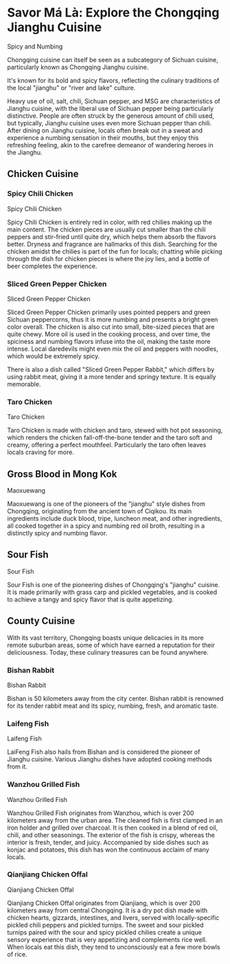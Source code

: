 # Savor Má Là: Explore the Chongqing Jianghu Cuisine

<Chinese word="麻辣">
<template #pinyin>má là</template>
Spicy and Numbing
</Chinese>

Chongqing cuisine can itself be seen as a subcategory of Sichuan cuisine, particularly known as Chongqing Jianghu cuisine.

It's known for its bold and spicy flavors, reflecting the culinary traditions of the local "jianghu" or "river and lake" culture.

Heavy use of oil, salt, chili, Sichuan pepper, and MSG are characteristics of Jianghu cuisine, with the liberal use of Sichuan pepper being particularly distinctive. People are often struck by the generous amount of chili used, but typically, Jianghu cuisine uses even more Sichuan pepper than chili. After dining on Jianghu cuisine, locals often break out in a sweat and experience a numbing sensation in their mouths, but they enjoy this refreshing feeling, akin to the carefree demeanor of wandering heroes in the Jianghu.

## Chicken Cuisine

### Spicy Chili Chicken

<Chinese word="辣子鸡">
<template #pinyin>là zǐ jī</template>
Spicy Chili Chicken
</Chinese>

Spicy Chili Chicken is entirely red in color, with red chilies making up the main content. The chicken pieces are usually cut smaller than the chili peppers and stir-fried until quite dry, which helps them absorb the flavors better. Dryness and fragrance are hallmarks of this dish. Searching for the chicken amidst the chilies is part of the fun for locals; chatting while picking through the dish for chicken pieces is where the joy lies, and a bottle of beer completes the experience.

### Sliced Green Pepper Chicken

<Chinese word="尖椒鸡">
<template #pinyin>jiān jiāo jī</template>
Sliced Green Pepper Chicken
</Chinese>

Sliced Green Pepper Chicken primarily uses pointed peppers and green Sichuan peppercorns, thus it is more numbing and presents a bright green color overall. The chicken is also cut into small, bite-sized pieces that are quite chewy. More oil is used in the cooking process, and over time, the spiciness and numbing flavors infuse into the oil, making the taste more intense. Local daredevils might even mix the oil and peppers with noodles, which would be extremely spicy.

There is also a dish called "Sliced Green Pepper Rabbit," which differs by using rabbit meat, giving it a more tender and springy texture. It is equally memorable.

<YouTube link="https://youtu.be/rNs1n45_xfk?si=-06fiV4QdaCcUfzU">
<template #cover><img src="../../assets/youtube/lost-the-sense-of-taste.jpg" alt="lost the sense of taste" /></template>
<template #title>lost the sense of taste | فقدت حاسة التذوق بسبب الفلفل </template>
<template #author>Lao Wang in China</template>
<template #description>In an ancient inn in Chongqing, a table full of Jianghu cuisine, where the spiciness erases all worries! It's spicy enough to make your face expressive and lose your sense of taste! But it's so good, it's really delicious.</template>
</YouTube>

### Taro Chicken

<Chinese word="芋儿鸡">
<template #pinyin>yù ér jī</template>
Taro Chicken
</Chinese>

Taro Chicken is made with chicken and taro, stewed with hot pot seasoning, which renders the chicken fall-off-the-bone tender and the taro soft and creamy, offering a perfect mouthfeel. Particularly the taro often leaves locals craving for more.

## Gross Blood in Mong Kok

<Chinese word="Maoxuewang">
<template #pinyin>máo xuè wàng</template>
Maoxuewang
</Chinese>

Maoxuewang is one of the pioneers of the "jianghu" style dishes from Chongqing, originating from the ancient town of Ciqikou. Its main ingredients include duck blood, tripe, luncheon meat, and other ingredients, all cooked together in a spicy and numbing red oil broth, resulting in a distinctly spicy and numbing flavor.

## Sour Fish

<Chinese word="酸菜鱼">
<template #pinyin>suān cài yú</template>
Sour Fish
</Chinese>

Sour Fish is one of the pioneering dishes of Chongqing's "jianghu" cuisine. It is made primarily with grass carp and pickled vegetables, and is cooked to achieve a tangy and spicy flavor that is quite appetizing.

## County Cuisine

With its vast territory, Chongqing boasts unique delicacies in its more remote suburban areas, some of which have earned a reputation for their deliciousness. Today, these culinary treasures can be found anywhere.

### Bishan Rabbit

<Chinese word="璧山兔">
<template #pinyin>bì shān tù</template>
Bishan Rabbit
</Chinese>

Bishan is 50 kilometers away from the city center. Bishan rabbit is renowned for its tender rabbit meat and its spicy, numbing, fresh, and aromatic taste.

### Laifeng Fish

<Chinese word="来凤鱼">
<template #pinyin>lái fèng yú</template>
Laifeng Fish
</Chinese>

LaiFeng Fish also hails from Bishan and is considered the pioneer of Jianghu cuisine. Various Jianghu dishes have adopted cooking methods from it.

### Wanzhou Grilled Fish

<Chinese word="万州烤鱼">
<template #pinyin>wàn zhōu kǎo yú</template>
Wanzhou Grilled Fish
</Chinese>

Wanzhou Grilled Fish originates from Wanzhou, which is over 200 kilometers away from the urban area. The cleaned fish is first clamped in an iron holder and grilled over charcoal. It is then cooked in a blend of red oil, chili, and other seasonings. The exterior of the fish is crispy, whereas the interior is fresh, tender, and juicy. Accompanied by side dishes such as konjac and potatoes, this dish has won the continuous acclaim of many locals. 

### Qianjiang Chicken Offal

<Chinese word="黔江鸡杂">
<template #pinyin>qián jiāng jī zá</template>
Qianjiang Chicken Offal
</Chinese>

Qianjiang Chicken Offal originates from Qianjiang, which is over 200 kilometers away from central Chongqing. It is a dry pot dish made with chicken hearts, gizzards, intestines, and livers, served with locally-specific pickled chili peppers and pickled turnips. The sweet and sour pickled turnips paired with the sour and spicy pickled chilies create a unique sensory experience that is very appetizing and complements rice well. When locals eat this dish, they tend to unconsciously eat a few more bowls of rice. 
